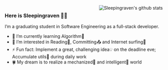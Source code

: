 <img align="right" src="https://github-readme-stats.vercel.app/api?username=sleepingraven&show_icons=true&icon_color=CE1D2D&text_color=718096&bg_color=ffffff&hide_title=true" alt="Sleepingraven's github stats" />

### Here is Sleepingraven 👋🤠

I’m a graduating student in Software Engineering as a full-stack developer.

- 🌱 I’m currently learning Algorithm🎈
- 🎏 I’m interested in Reading📖, Committing📤 and Internet surfing🌊
- ⚡ Fun fact: Implement a great, challenging idea💡 on the deadline eve; Accumulate utils🔧 during daily work
- 🍀 My dream is to realize a mechanized🤖 and intelligent🐬 world

<!--
**sleepingraven/sleepingraven** is a ✨ _special_ ✨ repository because its `README.md` (this file) appears on your GitHub profile.

useful icons:
📖📔📕📗📘📙📒
🏮🌟🚩
🔨
🍂🌴🌳🍬🍭
🔩🧮📏📐🏄‍♂️🤠

Here are some ideas to get you started:

- 🔭 I’m currently working on ...

- 👯 I’m looking to collaborate on ...
- 🤔 I’m looking for help with ...
- 💬 Ask me about ...
- 📫 How to reach me: ...
- 😄 Pronouns: ...

-->
